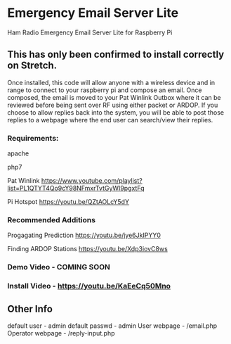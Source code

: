 # Emergency Email Server Lite

Ham Radio Emergency Email Server Lite for Raspberry Pi

## This has only been confirmed to install correctly on Stretch.

Once installed, this code will allow anyone with a wireless device and in range to connect to your raspberry pi and compose an email. Once composed, the email is moved to your Pat Winlink Outbox where it can be reviewed before being sent over RF using either packet or ARDOP. If you choose to allow replies back into the system, you will be able to post those replies to a webpage where the end user can search/view their replies.

### Requirements:

apache

php7

Pat Winlink https://www.youtube.com/playlist?list=PL1QTYT4Qo9cY98NFmxrTvtGyWI9pgxtFq

Pi Hotspot https://youtu.be/QZtAOLcY5dY

### Recommended Additions

Progagating Prediction https://youtu.be/jye6JkIPYY0

Finding ARDOP Stations https://youtu.be/Xdp3iovC8ws

### Demo Video - COMING SOON

### Install Video - https://youtu.be/KaEeCq50Mno

## Other Info
default user - admin
default passwd - admin
User webpage - <pi-ip-addy>/email.php
Operator webpage - <pi-ip-addy>/reply-input.php
